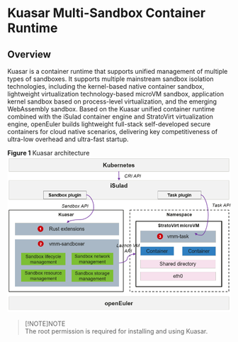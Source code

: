 # Kuasar Multi-Sandbox Container Runtime

## Overview

Kuasar is a container runtime that supports unified management of multiple types of sandboxes. It supports multiple mainstream sandbox isolation technologies, including the kernel-based native container sandbox, lightweight virtualization technology-based microVM sandbox, application kernel sandbox based on process-level virtualization, and the emerging WebAssembly sandbox.
Based on the Kuasar unified container runtime combined with the iSulad container engine and StratoVirt virtualization engine, openEuler builds lightweight full-stack self-developed secure containers for cloud native scenarios, delivering key competitiveness of ultra-low overhead and ultra-fast startup.

**Figure 1** Kuasar architecture
![](./figures/kuasar_arch.png)

> [!NOTE]NOTE  
> The root permission is required for installing and using Kuasar.
